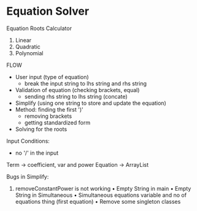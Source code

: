 # Equation Solver

Equation Roots Calculator
1. Linear
2. Quadratic 
3. Polynomial

FLOW  
- User input (type of equation)
    - break the input string to lhs string and rhs string 
- Validation of equation (checking brackets, equal)
    - sending rhs string to lhs string (concate)
- Simplify (using one string to store and update the equation)
- Method: finding the first ')' 
    - removing brackets 
    - getting standardized form
- Solving for the roots

Input Conditions:
- no '/' in the input

Term -> coefficient, var and power 
Equation -> ArrayList<Term>

Bugs in Simplify:
1. removeConstantPower is not working
•	Empty String in main
•	Empty String in Simultaneous
•	Simultaneous equations variable and no of equations thing (first equation)
•	Remove some singleton classes
